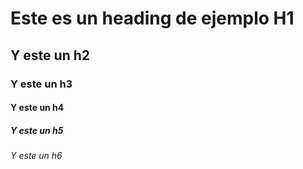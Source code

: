# Este es un heading de ejemplo H1

## Y este un h2

### Y este un h3

#### Y este un h4

##### Y este un h5

###### Y este un h6
